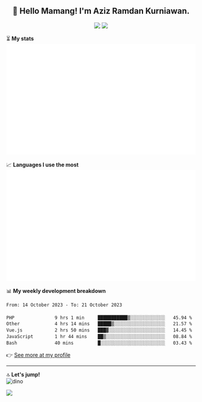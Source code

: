 <h2 align="center">👋 Hello Mamang! I'm Aziz Ramdan Kurniawan.</h2>  
<p align="center">
  <img src="https://komarev.com/ghpvc/?username=azizramdan">
  <img src="https://wakatime.com/badge/user/90056fa0-4c31-4eca-954e-2a3ac05896f9.svg">
</p>
    
⏳ **My stats**  
![](https://raw.githubusercontent.com/azizramdan/github-stats/master/generated/overview.svg#gh-dark-mode-only)

📈 **Languages I use the most**  
![](https://raw.githubusercontent.com/azizramdan/github-stats/master/generated/languages.svg#gh-dark-mode-only)

📊 **My weekly development breakdown**
<!--START_SECTION:waka-->

```txt
From: 14 October 2023 - To: 21 October 2023

PHP               9 hrs 1 min     ███████████▒░░░░░░░░░░░░░   45.94 %
Other             4 hrs 14 mins   █████▒░░░░░░░░░░░░░░░░░░░   21.57 %
Vue.js            2 hrs 50 mins   ███▓░░░░░░░░░░░░░░░░░░░░░   14.45 %
JavaScript        1 hr 44 mins    ██▒░░░░░░░░░░░░░░░░░░░░░░   08.84 %
Bash              40 mins         █░░░░░░░░░░░░░░░░░░░░░░░░   03.43 %
```

<!--END_SECTION:waka-->
👉 [See more at my profile](https://wakatime.com/@azizramdan)
***
🔝 **Let's jump!**  
![dino](https://raw.githubusercontent.com/azizramdan/azizramdan/master/dino.gif)  

![](https://hit.yhype.me/github/profile?user_id=27954794)
